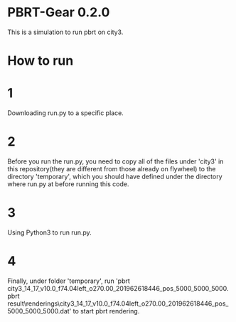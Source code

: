 # PBRT-Gear 0.2.0
This is a simulation to run pbrt on city3.
# How to run
# 1
Downloading run.py to a specific place.
# 2
Before you run the run.py, you need to copy all of the files under 'city3' in this repository(they are different from those already on flywheel) to the directory 'temporary', which you should have defined under the directory where run.py at before running this code. 
# 3
Using Python3 to run run.py. 
# 4
Finally, under folder 'temporary', run 'pbrt city3_14_17_v10.0_f74.04left_o270.00_201962618446_pos_5000_5000_5000.pbrt result\renderings\city3_14_17_v10.0_f74.04left_o270.00_201962618446_pos_5000_5000_5000.dat' to start pbrt rendering.
